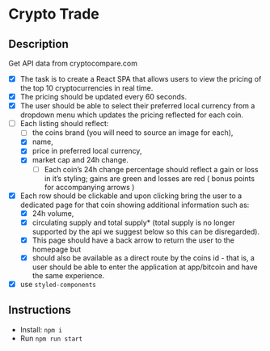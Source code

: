 # Crypto Trade

## Description

Get API data from cryptocompare.com

- [x] The task is to create a React SPA that allows users to view the pricing of the top 10 cryptocurrencies in real time. 
- [x] The pricing should be updated every 60 seconds.
- [x] The user should be able to select their preferred local currency from a dropdown menu which updates the pricing reflected for each coin.
- [ ] Each listing should reflect:
  - [ ] the coins brand (you will need to source an image for each), 
  - [x] name, 
  - [x] price in preferred local currency, 
  - [x] market cap and 24h change. 
    - [ ] Each coin’s 24h change percentage should reflect a gain or loss in it’s styling; gains are green and losses are red ( bonus points for accompanying arrows )
- [x] Each row should be clickable and upon clicking bring the user to a dedicated page for that coin showing additional information such as:
  - [x] 24h volume, 
  - [x] circulating supply and total supply* (total supply is no longer supported by the api we suggest below so this can be disregarded). 
  - [x] This page should have a back arrow to return the user to the homepage but
  - [x] should also be available as a direct route by the coins id - that is, a user should be able to enter the application at app/bitcoin and have the same experience.
- [x] use `styled-components`

## Instructions

 - Install: `npm i`
 - Run `npm run start`
